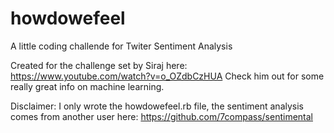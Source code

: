 # howdowefeel
A little coding challende for Twiter Sentiment Analysis

Created for the challenge set by Siraj here: https://www.youtube.com/watch?v=o_OZdbCzHUA
Check him out for some really great info on machine learning.

Disclaimer:
I only wrote the howdowefeel.rb file, the sentiment analysis comes from another user here: https://github.com/7compass/sentimental
